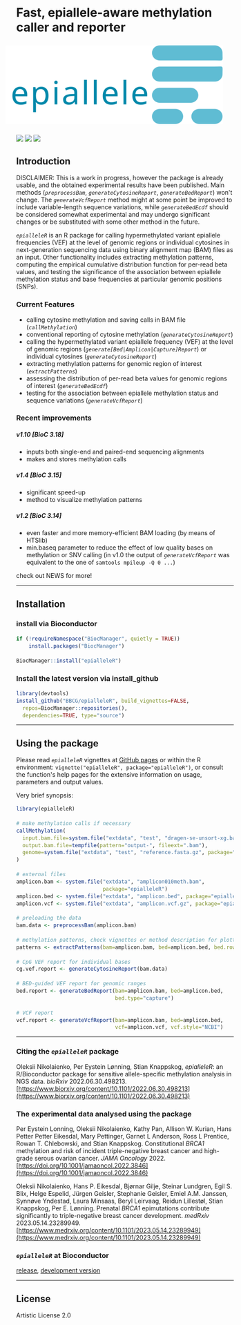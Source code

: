 # Fast, epiallele-aware methylation caller and reporter  <img style="float: right; padding: 25px;" src="inst/epialleleR_logo.svg">

[![](https://github.com/BBCG/epialleleR/workflows/R-CMD-check-bioc/badge.svg)](https://github.com/BBCG/epialleleR/actions)
[![](https://codecov.io/gh/BBCG/epialleleR/branch/devel/graph/badge.svg)](https://codecov.io/gh/BBCG/epialleleR)
[![](https://bioconductor.org/shields/years-in-bioc/epialleleR.svg)](https://bioconductor.org/packages/release/bioc/html/epialleleR.html)

## Introduction

DISCLAIMER: This is a work in progress, however the package is already usable,
and the obtained experimental results have been published. Main methods
(*`preprocessBam`*, *`generateCytosineReport`*, *`generateBedReport`*) won't
change. The *`generateVcfReport`* method might at some point be improved to
include variable-length sequence variations, while *`generateBedEcdf`* should
be considered somewhat experimental and may undergo significant changes or be
substituted with some other method in the future.

*`epialleleR`* is an R package for calling hypermethylated variant epiallele
frequencies (VEF) at the level of genomic regions or individual cytosines
in next-generation sequencing data using binary alignment map (BAM) files as
an input. Other functionality includes extracting methylation patterns,
computing the empirical cumulative distribution function for per-read beta
values, and testing the significance of the association between epiallele
methylation status and base frequencies at particular genomic positions (SNPs).

### Current Features

 * calling cytosine methylation and saving calls in BAM file
 (*`callMethylation`*)
 * conventional reporting of cytosine methylation (*`generateCytosineReport`*)
 * calling the hypermethylated variant epiallele frequency (VEF) at the
 level of genomic regions (*`generate[Bed|Amplicon|Capture]Report`*) or
 individual cytosines (*`generateCytosineReport`*)
 * extracting methylation patterns for genomic region of interest
 (*`extractPatterns`*)
 * assessing the distribution of per-read beta values for genomic regions of
 interest (*`generateBedEcdf`*)
 * testing for the association between epiallele methylation
 status and sequence variations (*`generateVcfReport`*)

### Recent improvements

##### v1.10 [BioC 3.18]

 * inputs both single-end and paired-end sequencing alignments
 * makes and stores methylation calls

 
##### v1.4 [BioC 3.15]

 * significant speed-up
 * method to visualize methylation patterns

##### v1.2 [BioC 3.14]

 * even faster and more memory-efficient BAM loading (by means of HTSlib)
 * min.baseq parameter to reduce the effect of low quality bases on 
 methylation or SNV calling (in v1.0 the output of *`generateVcfReport`* was
 equivalent to the one of `samtools mpileup -Q 0 ...`)

check out NEWS for more!
 
-------

## Installation

### install via Bioconductor
```r
if (!requireNamespace("BiocManager", quietly = TRUE))
    install.packages("BiocManager")

BiocManager::install("epialleleR")
```

### Install the latest version via install_github
```r
library(devtools)
install_github("BBCG/epialleleR", build_vignettes=FALSE,
  repos=BiocManager::repositories(),
  dependencies=TRUE, type="source")
```

-------

## Using the package

Please read *`epialleleR`* vignettes
at [GitHub pages](https://bbcg.github.io/epialleleR/articles/epialleleR.html)
or within the R environment: `vignette("epialleleR", package="epialleleR")`, or
consult the function's help pages for the extensive information on usage,
parameters and output values.

Very brief synopsis:

```r
library(epialleleR)

# make methylation calls if necessary
callMethylation(
  input.bam.file=system.file("extdata", "test", "dragen-se-unsort-xg.bam", package="epialleleR"),
  output.bam.file=tempfile(pattern="output-", fileext=".bam"),
  genome=system.file("extdata", "test", "reference.fasta.gz", package="epialleleR")
)

# external files
amplicon.bam <- system.file("extdata", "amplicon010meth.bam",
                            package="epialleleR")
amplicon.bed <- system.file("extdata", "amplicon.bed", package="epialleleR")
amplicon.vcf <- system.file("extdata", "amplicon.vcf.gz", package="epialleleR")

# preloading the data
bam.data <- preprocessBam(amplicon.bam)

# methylation patterns, check vignettes or method description for plotting them
patterns <- extractPatterns(bam=amplicon.bam, bed=amplicon.bed, bed.row=3)

# CpG VEF report for individual bases
cg.vef.report <- generateCytosineReport(bam.data)

# BED-guided VEF report for genomic ranges
bed.report <- generateBedReport(bam=amplicon.bam, bed=amplicon.bed,
                                bed.type="capture")

# VCF report
vcf.report <- generateVcfReport(bam=amplicon.bam, bed=amplicon.bed,
                                vcf=amplicon.vcf, vcf.style="NCBI")
```

-------

### Citing the *`epialleleR`* package
Oleksii Nikolaienko, Per Eystein Lønning, Stian Knappskog, *epialleleR*: an R/Bioconductor package for sensitive allele-specific methylation analysis in NGS data. *bioRxiv* 2022.06.30.498213. [https://www.biorxiv.org/content/10.1101/2022.06.30.498213](https://www.biorxiv.org/content/10.1101/2022.06.30.498213)

### The experimental data analysed using the package
Per Eystein Lonning, Oleksii Nikolaienko, Kathy Pan, Allison W. Kurian, Hans Petter Petter Eikesdal, Mary Pettinger, Garnet L Anderson, Ross L Prentice, Rowan T. Chlebowski, and Stian Knappskog. Constitutional *BRCA1* methylation and risk of incident triple-negative breast cancer and high-grade serous ovarian cancer. *JAMA Oncology* 2022. [https://doi.org/10.1001/jamaoncol.2022.3846](https://doi.org/10.1001/jamaoncol.2022.3846)

Oleksii Nikolaienko, Hans P. Eikesdal, Bjørnar Gilje, Steinar Lundgren, Egil S. Blix, Helge Espelid, Jürgen Geisler, Stephanie Geisler, Emiel A.M. Janssen, Synnøve Yndestad, Laura Minsaas, Beryl Leirvaag, Reidun Lillestøl, Stian Knappskog, Per E. Lønning. Prenatal *BRCA1* epimutations contribute significantly to triple-negative breast cancer development. *medRxiv* 2023.05.14.23289949. [https://www.medrxiv.org/content/10.1101/2023.05.14.23289949](https://www.medrxiv.org/content/10.1101/2023.05.14.23289949)

### *`epialleleR`* at Bioconductor
[release](https://bioconductor.org/packages/release/bioc/html/epialleleR.html), 
[development version](https://bioconductor.org/packages/devel/bioc/html/epialleleR.html)

-------

License
---------
Artistic License 2.0
